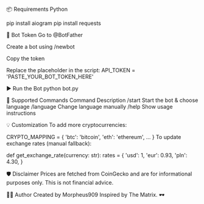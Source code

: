 📦 Requirements
Python

pip install aiogram
pip install requests

🔑 Bot Token
Go to @BotFather

Create a bot using /newbot

Copy the token

Replace the placeholder in the script:
API_TOKEN = 'PASTE_YOUR_BOT_TOKEN_HERE'

▶️ Run the Bot
python bot.py

🔁 Supported Commands
Command	Description
/start	Start the bot & choose language
/language	Change language manually
/help	Show usage instructions

💡 Customization
To add more cryptocurrencies:

CRYPTO_MAPPING = {
    'btc': 'bitcoin',
    'eth': 'ethereum',
    ...
}
To update exchange rates (manual fallback):

def get_exchange_rate(currency: str):
    rates = {
        'usd': 1,
        'eur': 0.93,
        'pln': 4.30,
    }

🛡️ Disclaimer
Prices are fetched from CoinGecko and are for informational purposes only. This is not financial advice.

🧑‍💻 Author
Created by Morpheus909
Inspired by The Matrix. 🕶️
